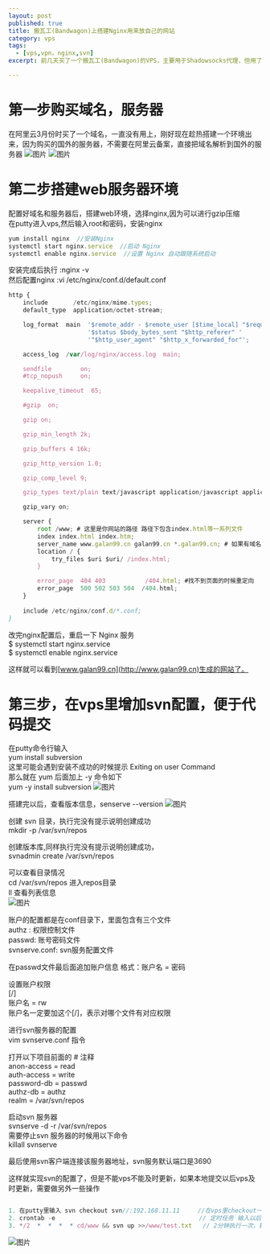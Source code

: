 ```yaml
---
layout: post
published: true
title: 搬瓦工(Bandwagon)上搭建Nginx用来放自己的网站
category: vps
tags: 
  - [vps,vpn，nginx,svn]
excerpt: 前几天买了一个搬瓦工(Bandwagon)的VPS，主要用于Shadowsocks代理，但用了几天发现我根本用不完，好在当时买的是内存相对大一点的，有512MB，再跑一个静态服务器应该没有问题，于是手痒痒，想用来搞个新的Blog

---
```



# 第一步购买域名，服务器

在阿里云3月份时买了一个域名，一直没有用上，刚好现在趁热搭建一个环境出来，因为购买的国外的服务器，不需要在阿里云备案，直接把域名解析到国外的服务器
![图片]({{site.baseurl}}/assets/vps/14.jpg)
![图片]({{site.baseurl}}/assets/vps/15.jpg)

# 第二步搭建web服务器环境

配置好域名和服务器后，搭建web环境，选择nginx,因为可以进行gzip压缩
<br/>
在putty进入vps,然后输入root和密码，安装nginx
<br/>

```javascript
yum install nginx  //安装Nginx
systemctl start nginx.service  //启动 Nginx
systemctl enable nginx.service  //设置 Nginx 自动跟随系统启动

```

安装完成后执行 :nginx -v
<br/>
然后配置nginx  :vi /etc/nginx/conf.d/default.conf
<br/>

```javascript
http {
    include       /etc/nginx/mime.types;
    default_type  application/octet-stream;

    log_format  main  '$remote_addr - $remote_user [$time_local] "$request" '
                      '$status $body_bytes_sent "$http_referer" '
                      '"$http_user_agent" "$http_x_forwarded_for"';

    access_log  /var/log/nginx/access.log  main;

    sendfile        on;
    #tcp_nopush     on;

    keepalive_timeout  65;

    #gzip  on;

    gzip on;

    gzip_min_length 2k;

    gzip_buffers 4 16k;

    gzip_http_version 1.0;

    gzip_comp_level 9;

    gzip_types text/plain text/javascript application/javascript application/x-javascript text/css application/xml application/x-httpd-php image/jpeg image/gif image/png;

    gzip_vary on;

    server {
        root /www; # 这里是你网站的路径 路径下包含index.html等一系列文件
        index index.html index.htm;
        server_name www.galan99.cn galan99.cn *.galan99.cn; # 如果有域名就像我这样写 当然你还得配置域名解析
        location / {
            try_files $uri $uri/ /index.html;
        }

        error_page  404 403           /404.html; #找不到页面的时候重定向
        error_page  500 502 503 504  /404.html;    
    }
    
    include /etc/nginx/conf.d/*.conf;
}
```

改完nginx配置后，重启一下 Nginx 服务
<br/>
$ systemctl start nginx.service
<br/>
$ systemctl enable nginx.service
<br/>

这样就可以看到[www.galan99.cn](http://www.galan99.cn)生成的网站了。

# 第三步，在vps里增加svn配置，便于代码提交

在putty命令行输入
<br/>
yum install subversion
<br/>
这里可能会遇到安装不成功的时候提示 Exiting on user Command
<br/>
那么就在 yum 后面加上 -y 命令如下
<br/>
yum -y install subversion
![图片]({{site.baseurl}}/assets/vps/16.jpg)


搭建完以后，查看版本信息，senserve --version
![图片]({{site.baseurl}}/assets/vps/17.jpg)

创建 svn 目录，执行完没有提示说明创建成功
<br/>
mkdir -p /var/svn/repos
<br/>

创建版本库,同样执行完没有提示说明创建成功，
<br/>
svnadmin create /var/svn/repos
<br/>

可以查看目录情况
<br/>
cd /var/svn/repos  进入repos目录
<br/>
ll   查看列表信息
<br/>
![图片]({{site.baseurl}}/assets/vps/18.jpg)

账户的配置都是在conf目录下，里面包含有三个文件
<br/>
authz : 权限控制文件
<br/>
passwd: 账号密码文件
<br/>
svnserve.conf: svn服务配置文件
<br/>

在passwd文件最后面追加账户信息 格式：账户名 = 密码
<br/>

设置账户权限
<br/>
[/]
<br/>
账户名 = rw
<br/>
账户名一定要加这个[/]，表示对哪个文件有对应权限
<br/>

进行svn服务器的配置
<br/>
vim svnserve.conf 指令
<br/>

打开以下项目前面的 # 注释
<br/>
anon-access = read
<br/>
auth-access = write
<br/>
password-db = passwd
<br/>
authz-db = authz
<br/>
realm = /var/svn/repos
<br/>


启动svn 服务器
<br/>
svnserve -d -r /var/svn/repos
<br/>
需要停止svn 服务器的时候用以下命令
<br/>
killall svnserve
<br/>

最后使用svn客户端连接该服务器地址，svn服务默认端口是3690
<br/>

这样就实现svn的配置了，但是不能vps不能及时更新，如果本地提交以后vps及时更新，需要做另外一些操作
<br/>

```javascript

1. 在putty里输入 svn checkout svn//:192.168.11.11     //在vps里checkout一下代码
2. crontab -e                                        // 定时任务 输入以后然后，输入i键盘进入编写，
3. */2  *  *  *  * cd/www && svn up >>/www/test.txt   // 2分钟执行一次，输入完后，输入:wq三个符号，w保存，q是退出指令, 》是写的指令

```
![图片]({{site.baseurl}}/assets/vps/19.jpg)
